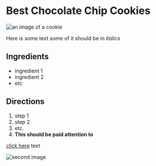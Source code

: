 # Best Chocolate Chip Cookies

![an image of a cookie](http://lorempixel.com/400/200/)

Here is some text some of it should be in _italics_

## Ingredients

* ingredient 1
* ingredient 2
* etc

## Directions

1. step 1
2. step 2
3. etc.
4. **This should be paid attention to**

[click here](hhtp://allrecipies.com/) text


![second image](http://lorempixel.com/400/200/)


   


